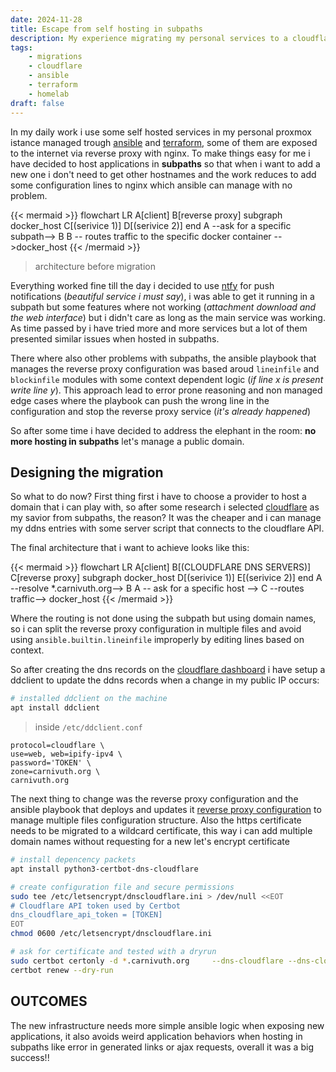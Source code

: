 ```yaml
---
date: 2024-11-28
title: Escape from self hosting in subpaths
description: My experience migrating my personal services to a cloudflare domain
tags:
    - migrations
    - cloudflare
    - ansible
    - terraform
    - homelab
draft: false
---
```


In my daily work i use some self hosted services in my personal proxmox istance managed trough [ansible](https://docs.ansible.com/ansible/latest/index.html) and [terraform](https://www.terraform.io/), some of them are exposed to the internet via reverse proxy with nginx.
To make things easy for me i have decided to host applications in **subpaths** so that when i want to add a new one i don't need to get other hostnames and the work reduces to add some configuration lines to nginx which ansible can manage with no problem.

{{< mermaid >}}
flowchart LR
A[client]
B[reverse proxy]
subgraph docker_host
C[(serivice 1)]
D[(serivice 2)]
end
A --ask for a specific subpath--> B
B -- routes traffic to the specific docker container -->docker_host
{{< /mermaid >}}
> architecture before migration

Everything worked fine till the day i decided to use [ntfy](https://ntfy.sh/) for push notifications (*beautiful service i must say*), i was able to get it running in a subpath but some features where not working (*attachment download and the web interface*) but i didn't care as long as the main service was working. As time passed by i have tried more and more services but a lot of them presented similar issues when hosted in subpaths.

There where also other problems with subpaths, the ansible playbook that manages the reverse proxy configuration was based aroud `lineinfile` and `blockinfile` modules with some context dependent logic (*if line x is present write line y*). This approach lead to error prone reasoning and non managed edge cases where the playbook can push the wrong line in the configuration and stop the reverse proxy service (*it's already happened*)

So after some time i have decided to address the elephant in the room: **no more hosting in subpaths** let's manage a public domain.

## Designing the migration

So what to do now? First thing first i have to choose a provider to host a domain that i can play with, so after some research i selected [cloudflare](https://www.cloudflare.com) as my savior from subpaths, the reason? It was the cheaper and i can manage my ddns entries with some server script that connects to the cloudflare API.

The final architecture that i want to achieve looks like this:

{{< mermaid >}}
flowchart LR
A[client]
B[(CLOUDFLARE DNS SERVERS)]
C[reverse proxy]
subgraph docker_host
D[(serivice 1)]
E[(serivice 2)]
end
A --resolve *.carnivuth.org--> B
A -- ask for a specific host --> C --routes traffic--> docker_host
{{< /mermaid >}}

Where the routing is not done using the subpath but using domain names, so i can split the reverse proxy configuration in multiple files and avoid using `ansible.builtin.lineinfile` improperly by editing lines based on context.

So after creating the dns records on the [cloudflare dashboard](https://dash.cloudflare.com) i have setup a ddclient to update the ddns records when a change in my public IP occurs:

```bash
# installed ddclient on the machine
apt install ddclient
```

> inside `/etc/ddclient.conf`
```text
protocol=cloudflare \
use=web, web=ipify-ipv4 \
password='TOKEN' \
zone=carnivuth.org \
carnivuth.org
```

The next thing to change was the reverse proxy configuration and the ansible playbook that deploys and updates it [reverse proxy configuration](https://github.com/carnivuth/labcraft/commit/d55f66c80fcf24317873a36613daff72b8add1f8) to manage multiple files configuration structure.
Also the https certificate needs to be migrated to a wildcard certificate, this way i can add multiple domain names without requesting for a new let's encrypt certificate

```bash
# install depencency packets
apt install python3-certbot-dns-cloudflare

# create configuration file and secure permissions
sudo tee /etc/letsencrypt/dnscloudflare.ini > /dev/null <<EOT
# Cloudflare API token used by Certbot
dns_cloudflare_api_token = [TOKEN]
EOT
chmod 0600 /etc/letsencrypt/dnscloudflare.ini

# ask for certificate and tested with a dryrun
sudo certbot certonly -d *.carnivuth.org     --dns-cloudflare --dns-cloudflare-credentials /etc/letsencrypt/dnscloudflare.ini     --post-hook "service nginx reload"     --non-interactive --agree-tos     --email matti200042@gmail.com
certbot renew --dry-run
```

## OUTCOMES

The new infrastructure needs more simple ansible logic when exposing new applications, it also avoids weird application behaviors when hosting in subpaths like error in generated links or ajax requests, overall it was a big success!!
